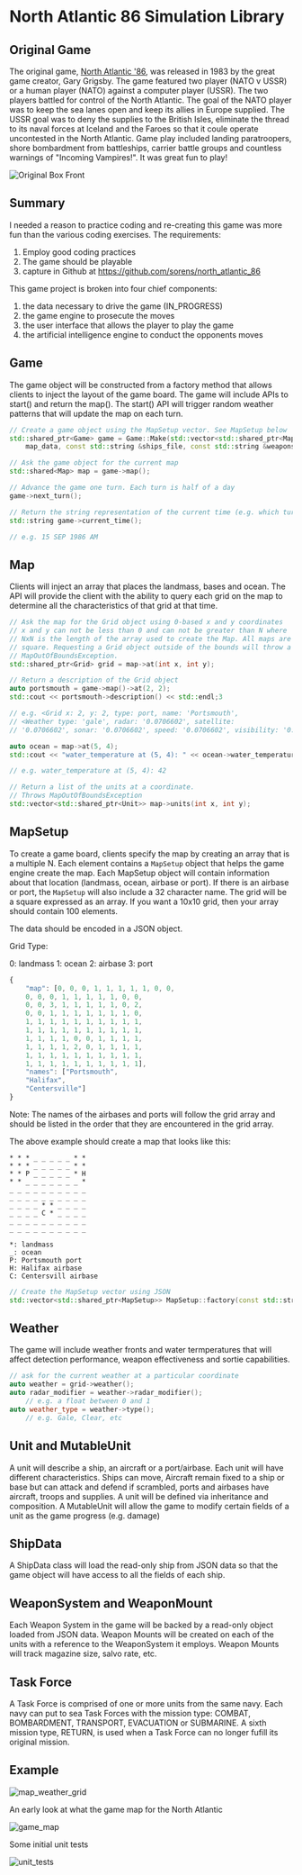 # North Atlantic 86 Simulation Library

## Original Game

The original game, [North Atlantic '86](https://en.wikipedia.org/wiki/North_Atlantic_%2786), was released in 1983 by the great game creator, Gary Grigsby. The game featured two player (NATO v USSR) or a human player (NATO) against a computer player (USSR). The two players battled for control of the North Atlantic. The goal of the NATO player was to keep the sea lanes open and keep its allies in Europe supplied. The USSR goal was to deny the supplies to the British Isles, eliminate the thread to its naval forces at Iceland and the Faroes so that it coule operate uncontested in the North Atlantic. Game play included landing paratroopers, shore bombardment from battleships, carrier battle groups and countless warnings of "Incoming Vampires!". It was great fun to play!

![Original Box Front](docs/screen_shots/box-front.png "Box Cover")

## Summary

I needed a reason to practice coding and re-creating this game was more fun than the various coding exercises. The requirements:

1. Employ good coding practices
1. The game should be playable
1. capture in Github at https://github.com/sorens/north_atlantic_86

This game project is broken into four chief components:

1. the data necessary to drive the game (IN_PROGRESS)
1. the game engine to prosecute the moves
1. the user interface that allows the player to play the game
1. the artificial intelligence engine to conduct the opponents moves

## Game

The game object will be constructed from a factory method that allows clients to inject the layout of the game board. The game will include APIs to start() and return the map(). The start() API will trigger random weather patterns that will update the map on each turn.

```c++
// Create a game object using the MapSetup vector. See MapSetup below
std::shared_ptr<Game> game = Game::Make(std::vector<std::shared_ptr<MapSetup>> 
    map_data, const std::string &ships_file, const std::string &weapons_file);
```

```c++
// Ask the game object for the current map
std::shared<Map> map = game->map();
```

```c++
// Advance the game one turn. Each turn is half of a day
game->next_turn();
```

```c++
// Return the string representation of the current time (e.g. which turn is it)
std::string game->current_time();

// e.g. 15 SEP 1986 AM
```

## Map
    
Clients will inject an array that places the landmass, bases and ocean. The API will provide the client with the ability to query each grid on the map to determine all the characteristics of that grid at that time.

```c++
// Ask the map for the Grid object using 0-based x and y coordinates
// x and y can not be less than 0 and can not be greater than N where
// NxN is the length of the array used to create the Map. All maps are
// square. Requesting a Grid object outside of the bounds will throw a
// MapOutOfBoundsException.
std::shared_ptr<Grid> grid = map->at(int x, int y);
```

```c++
// Return a description of the Grid object
auto portsmouth = game->map()->at(2, 2);
std::cout << portsmouth->description() << std::endl;3

// e.g. <Grid x: 2, y: 2, type: port, name: 'Portsmouth', 
// <Weather type: 'gale', radar: '0.0706602', satellite: 
// '0.0706602', sonar: '0.0706602', speed: '0.0706602', visibility: '0.0706602'>>
```

```c++
auto ocean = map->at(5, 4);
std::cout << "water_temperature at (5, 4): " << ocean->water_temperature() << std::endl;

// e.g. water_temperature at (5, 4): 42
```

```c++
// Return a list of the units at a coordinate. 
// Throws MapOutOfBoundsException
std::vector<std::shared_ptr<Unit>> map->units(int x, int y);
```

## MapSetup

To create a game board, clients specify the map by creating an array that is a multiple N. Each element contains a `MapSetup` object that helps the game engine create the map. Each MapSetup object will contain information about that location (landmass, ocean, airbase or port). If there is an airbase or port, the `MapSetup` will also include a 32 character name. The grid will be a square expressed as an array. If you want a 10x10 grid, then your array should contain 100 elements.

The data should be encoded in a JSON object.

Grid Type:

0: landmass
1: ocean
2: airbase
3: port

```javascript
{
    "map": [0, 0, 0, 1, 1, 1, 1, 1, 0, 0,
    0, 0, 0, 1, 1, 1, 1, 1, 0, 0,
    0, 0, 3, 1, 1, 1, 1, 1, 0, 2,
    0, 0, 1, 1, 1, 1, 1, 1, 1, 0,
    1, 1, 1, 1, 1, 1, 1, 1, 1, 1,
    1, 1, 1, 1, 1, 1, 1, 1, 1, 1,
    1, 1, 1, 1, 0, 0, 1, 1, 1, 1,
    1, 1, 1, 1, 2, 0, 1, 1, 1, 1,
    1, 1, 1, 1, 1, 1, 1, 1, 1, 1,
    1, 1, 1, 1, 1, 1, 1, 1, 1, 1],
    "names": ["Portsmouth", 
    "Halifax",
    "Centersville"]
}
```

Note: The names of the airbases and ports will follow the grid array and should be listed in the order that they are encountered in the grid array.

The above example should create a map that looks like this:

```
* * * _ _ _ _ _ * *
* * * _ _ _ _ _ * *
* * P _ _ _ _ _ * H
* * _ _ _ _ _ _ _ *
_ _ _ _ _ _ _ _ _ _
_ _ _ _ _ _ _ _ _ _
_ _ _ _ * * _ _ _ _
_ _ _ _ C * _ _ _ _
_ _ _ _ _ _ _ _ _ _
_ _ _ _ _ _ _ _ _ _

```

```
*: landmass
_: ocean
P: Portsmouth port
H: Halifax airbase
C: Centersvill airbase
```

```c++
// Create the MapSetup vector using JSON
std::vector<std::shared_ptr<MapSetup>> MapSetup::factory(const std::string json_import)
```

## Weather

The game will include weather fronts and water termperatures that will affect detection performance, weapon effectiveness and sortie capabilities.

```c++
// ask for the current weather at a particular coordinate
auto weather = grid->weather();
auto radar_modifier = weather->radar_modifier();
    // e.g. a float between 0 and 1
auto weather_type = weather->type();
    // e.g. Gale, Clear, etc
```

## Unit and MutableUnit

A unit will describe a ship, an aircraft or a port/airbase. Each unit will have different characteristics. Ships can move, Aircraft remain fixed to a ship or base but can attack and defend if scrambled, ports and airbases have aircraft, troops and supplies. A unit will be defined via inheritance and composition. A MutableUnit will allow the game to modify certain fields of a unit as the game progress (e.g. damage)

## ShipData

A ShipData class will load the read-only ship from JSON data so that the game object will have access to all the fields of each ship.

## WeaponSystem and WeaponMount

Each Weapon System in the game will be backed by a read-only object loaded from JSON data. Weapon Mounts will be created on each of the units with a reference to the WeaponSystem it employs. Weapon Mounts will track magazine size, salvo rate, etc.

## Task Force

A Task Force is comprised of one or more units from the same navy. Each navy can put to sea Task Forces with the mission type: COMBAT, BOMBARDMENT, TRANSPORT, EVACUATION or SUBMARINE. A sixth mission type, RETURN, is used when a Task Force can no longer fufill its original mission.

## Example

![map_weather_grid](docs/screen_shots/map_weather_grid.png "Map and Weather")

An early look at what the game map for the North Atlantic

![game_map](docs/screen_shots/map.png "Game Map")

Some initial unit tests

![unit_tests](docs/screen_shots/unit_tests.png "Unit Tests")
